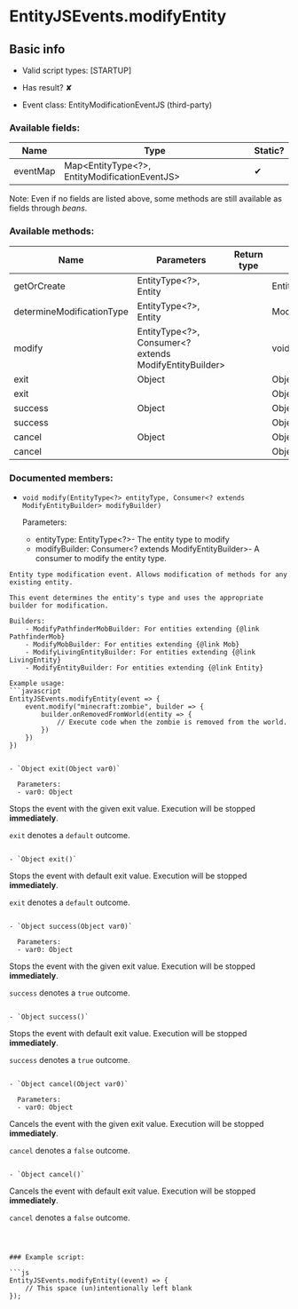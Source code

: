 # EntityJSEvents.modifyEntity

## Basic info

- Valid script types: [STARTUP]

- Has result? ✘

- Event class: EntityModificationEventJS (third-party)

### Available fields:

| Name | Type | Static? |
| ---- | ---- | ------- |
| eventMap | Map<EntityType<?>, EntityModificationEventJS> | ✔ |

Note: Even if no fields are listed above, some methods are still available as fields through *beans*.

### Available methods:

| Name | Parameters | Return type | Static? |
| ---- | ---------- | ----------- | ------- |
| getOrCreate | EntityType<?>, Entity |  | EntityModificationEventJS | ✔ |
| determineModificationType | EntityType<?>, Entity |  | ModifyEntityBuilder | ✘ |
| modify | EntityType<?>, Consumer<? extends ModifyEntityBuilder> |  | void | ✘ |
| exit | Object |  | Object | ✘ |
| exit |  |  | Object | ✘ |
| success | Object |  | Object | ✘ |
| success |  |  | Object | ✘ |
| cancel | Object |  | Object | ✘ |
| cancel |  |  | Object | ✘ |


### Documented members:

- `void modify(EntityType<?> entityType, Consumer<? extends ModifyEntityBuilder> modifyBuilder)`

  Parameters:
  - entityType: EntityType<?>- The entity type to modify
  - modifyBuilder: Consumer<? extends ModifyEntityBuilder>- A consumer to modify the entity type.

```
Entity type modification event. Allows modification of methods for any existing entity. 
 
This event determines the entity's type and uses the appropriate builder for modification. 
 
Builders: 
    - ModifyPathfinderMobBuilder: For entities extending {@link PathfinderMob} 
    - ModifyMobBuilder: For entities extending {@link Mob} 
    - ModifyLivingEntityBuilder: For entities extending {@link LivingEntity} 
    - ModifyEntityBuilder: For entities extending {@link Entity} 
 
Example usage: 
```javascript
EntityJSEvents.modifyEntity(event => {
    event.modify("minecraft:zombie", builder => {
        builder.onRemovedFromWorld(entity => {
            // Execute code when the zombie is removed from the world.
        })
    })
})
```
```

- `Object exit(Object var0)`

  Parameters:
  - var0: Object

```
Stops the event with the given exit value. Execution will be stopped **immediately**.

`exit` denotes a `default` outcome.
```

- `Object exit()`
```
Stops the event with default exit value. Execution will be stopped **immediately**.

`exit` denotes a `default` outcome.
```

- `Object success(Object var0)`

  Parameters:
  - var0: Object

```
Stops the event with the given exit value. Execution will be stopped **immediately**.

`success` denotes a `true` outcome.
```

- `Object success()`
```
Stops the event with default exit value. Execution will be stopped **immediately**.

`success` denotes a `true` outcome.
```

- `Object cancel(Object var0)`

  Parameters:
  - var0: Object

```
Cancels the event with the given exit value. Execution will be stopped **immediately**.

`cancel` denotes a `false` outcome.
```

- `Object cancel()`
```
Cancels the event with default exit value. Execution will be stopped **immediately**.

`cancel` denotes a `false` outcome.
```



### Example script:

```js
EntityJSEvents.modifyEntity((event) => {
	// This space (un)intentionally left blank
});
```

